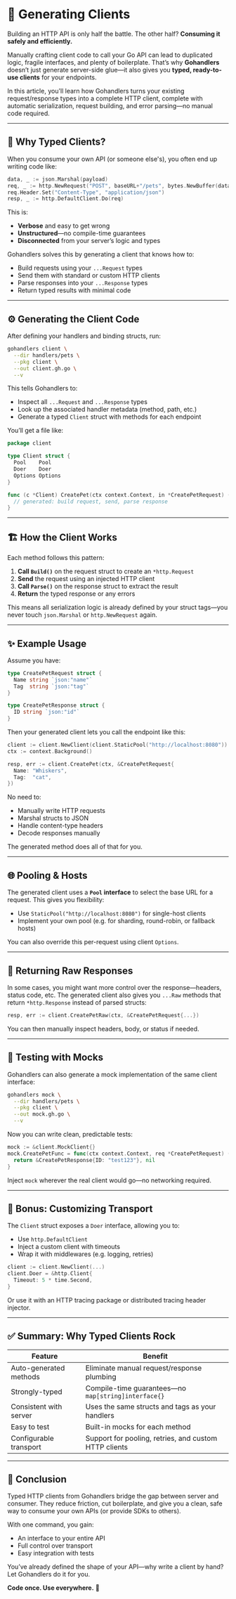 # 🤙 Generating Clients

Building an HTTP API is only half the battle. The other half? **Consuming it safely and efficiently.**

Manually crafting client code to call your Go API can lead to duplicated logic, fragile interfaces, and plenty of boilerplate. That’s why **Gohandlers** doesn’t just generate server-side glue—it also gives you **typed, ready-to-use clients** for your endpoints.

In this article, you'll learn how Gohandlers turns your existing request/response types into a complete HTTP client, complete with automatic serialization, request building, and error parsing—no manual code required.

---

## 🧩 Why Typed Clients?

When you consume your own API (or someone else's), you often end up writing code like:

```go
data, _ := json.Marshal(payload)
req, _ := http.NewRequest("POST", baseURL+"/pets", bytes.NewBuffer(data))
req.Header.Set("Content-Type", "application/json")
resp, _ := http.DefaultClient.Do(req)
```

This is:

-   **Verbose** and easy to get wrong
-   **Unstructured**—no compile-time guarantees
-   **Disconnected** from your server’s logic and types

Gohandlers solves this by generating a client that knows how to:

-   Build requests using your `...Request` types
-   Send them with standard or custom HTTP clients
-   Parse responses into your `...Response` types
-   Return typed results with minimal code

---

## ⚙️ Generating the Client Code

After defining your handlers and binding structs, run:

```bash
gohandlers client \
  --dir handlers/pets \
  --pkg client \
  --out client.gh.go \
  --v
```

This tells Gohandlers to:

-   Inspect all `...Request` and `...Response` types
-   Look up the associated handler metadata (method, path, etc.)
-   Generate a typed `Client` struct with methods for each endpoint

You’ll get a file like:

```go
package client

type Client struct {
  Pool    Pool
  Doer    Doer
  Options Options
}

func (c *Client) CreatePet(ctx context.Context, in *CreatePetRequest) (*CreatePetResponse, error) {
  // generated: build request, send, parse response
}
```

---

## 🏗️ How the Client Works

Each method follows this pattern:

1. **Call `Build()`** on the request struct to create an `*http.Request`
2. **Send** the request using an injected HTTP client
3. **Call `Parse()`** on the response struct to extract the result
4. **Return** the typed response or any errors

This means all serialization logic is already defined by your struct tags—you never touch `json.Marshal` or `http.NewRequest` again.

---

## ✨ Example Usage

Assume you have:

```go
type CreatePetRequest struct {
  Name string `json:"name"`
  Tag  string `json:"tag"`
}

type CreatePetResponse struct {
  ID string `json:"id"`
}
```

Then your generated client lets you call the endpoint like this:

```go
client := client.NewClient(client.StaticPool("http://localhost:8080"))
ctx := context.Background()

resp, err := client.CreatePet(ctx, &CreatePetRequest{
  Name: "Whiskers",
  Tag:  "cat",
})
```

No need to:

-   Manually write HTTP requests
-   Marshal structs to JSON
-   Handle content-type headers
-   Decode responses manually

The generated method does all of that for you.

---

## 🌐 Pooling & Hosts

The generated client uses a **`Pool` interface** to select the base URL for a request. This gives you flexibility:

-   Use `StaticPool("http://localhost:8080")` for single-host clients
-   Implement your own pool (e.g. for sharding, round-robin, or fallback hosts)

You can also override this per-request using client `Options`.

---

## 🔁 Returning Raw Responses

In some cases, you might want more control over the response—headers, status code, etc. The generated client also gives you `...Raw` methods that return `*http.Response` instead of parsed structs:

```go
resp, err := client.CreatePetRaw(ctx, &CreatePetRequest{...})
```

You can then manually inspect headers, body, or status if needed.

---

## 🧪 Testing with Mocks

Gohandlers can also generate a mock implementation of the same client interface:

```bash
gohandlers mock \
  --dir handlers/pets \
  --pkg client \
  --out mock.gh.go \
  --v
```

Now you can write clean, predictable tests:

```go
mock := &client.MockClient{}
mock.CreatePetFunc = func(ctx context.Context, req *CreatePetRequest) (*CreatePetResponse, error) {
  return &CreatePetResponse{ID: "test123"}, nil
}
```

Inject `mock` wherever the real client would go—no networking required.

---

## 🔐 Bonus: Customizing Transport

The `Client` struct exposes a `Doer` interface, allowing you to:

-   Use `http.DefaultClient`
-   Inject a custom client with timeouts
-   Wrap it with middlewares (e.g. logging, retries)

```go
client := client.NewClient(...)
client.Doer = &http.Client{
  Timeout: 5 * time.Second,
}
```

Or use it with an HTTP tracing package or distributed tracing header injector.

---

## ✅ Summary: Why Typed Clients Rock

| Feature                | Benefit                                               |
| ---------------------- | ----------------------------------------------------- |
| Auto-generated methods | Eliminate manual request/response plumbing            |
| Strongly-typed         | Compile-time guarantees—no `map[string]interface{}`   |
| Consistent with server | Uses the same structs and tags as your handlers       |
| Easy to test           | Built-in mocks for each method                        |
| Configurable transport | Support for pooling, retries, and custom HTTP clients |

---

## 🎯 Conclusion

Typed HTTP clients from Gohandlers bridge the gap between server and consumer. They reduce friction, cut boilerplate, and give you a clean, safe way to consume your own APIs (or provide SDKs to others).

With one command, you gain:

-   An interface to your entire API
-   Full control over transport
-   Easy integration with tests

You’ve already defined the shape of your API—why write a client by hand? Let Gohandlers do it for you.

**Code once. Use everywhere.** 🚀
